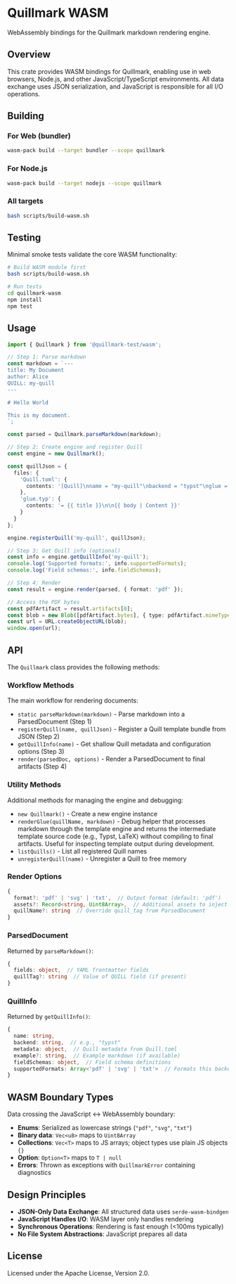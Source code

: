 # Quillmark WASM

WebAssembly bindings for the Quillmark markdown rendering engine.

## Overview

This crate provides WASM bindings for Quillmark, enabling use in web browsers, Node.js, and other JavaScript/TypeScript environments. All data exchange uses JSON serialization, and JavaScript is responsible for all I/O operations.

## Building

### For Web (bundler)

```bash
wasm-pack build --target bundler --scope quillmark
```

### For Node.js

```bash
wasm-pack build --target nodejs --scope quillmark
```

### All targets

```bash
bash scripts/build-wasm.sh
```

## Testing

Minimal smoke tests validate the core WASM functionality:

```bash
# Build WASM module first
bash scripts/build-wasm.sh

# Run tests
cd quillmark-wasm
npm install
npm test
```

## Usage

```typescript
import { Quillmark } from '@quillmark-test/wasm';

// Step 1: Parse markdown
const markdown = `---
title: My Document
author: Alice
QUILL: my-quill
---

# Hello World

This is my document.
`;

const parsed = Quillmark.parseMarkdown(markdown);

// Step 2: Create engine and register Quill
const engine = new Quillmark();

const quillJson = {
  files: {
    'Quill.toml': { 
      contents: '[Quill]\nname = "my-quill"\nbackend = "typst"\nglue = "glue.typ"\ndescription = "My template"\n' 
    },
    'glue.typ': { 
      contents: '= {{ title }}\n\n{{ body | Content }}' 
    }
  }
};

engine.registerQuill('my-quill', quillJson);

// Step 3: Get Quill info (optional)
const info = engine.getQuillInfo('my-quill');
console.log('Supported formats:', info.supportedFormats);
console.log('Field schemas:', info.fieldSchemas);

// Step 4: Render
const result = engine.render(parsed, { format: 'pdf' });

// Access the PDF bytes
const pdfArtifact = result.artifacts[0];
const blob = new Blob([pdfArtifact.bytes], { type: pdfArtifact.mimeType });
const url = URL.createObjectURL(blob);
window.open(url);
```

## API

The `Quillmark` class provides the following methods:

### Workflow Methods

The main workflow for rendering documents:

- `static parseMarkdown(markdown)` - Parse markdown into a ParsedDocument (Step 1)
- `registerQuill(name, quillJson)` - Register a Quill template bundle from JSON (Step 2)
- `getQuillInfo(name)` - Get shallow Quill metadata and configuration options (Step 3)
- `render(parsedDoc, options)` - Render a ParsedDocument to final artifacts (Step 4)

### Utility Methods

Additional methods for managing the engine and debugging:

- `new Quillmark()` - Create a new engine instance
- `renderGlue(quillName, markdown)` - Debug helper that processes markdown through the template engine and returns the intermediate template source code (e.g., Typst, LaTeX) without compiling to final artifacts. Useful for inspecting template output during development.
- `listQuills()` - List all registered Quill names
- `unregisterQuill(name)` - Unregister a Quill to free memory

### Render Options

```typescript
{
  format?: 'pdf' | 'svg' | 'txt',  // Output format (default: 'pdf')
  assets?: Record<string, Uint8Array>,  // Additional assets to inject as plain object (not Map)
  quillName?: string  // Override quill_tag from ParsedDocument
}
```

### ParsedDocument

Returned by `parseMarkdown()`:

```typescript
{
  fields: object,  // YAML frontmatter fields
  quillTag?: string  // Value of QUILL field (if present)
}
```

### QuillInfo

Returned by `getQuillInfo()`:

```typescript
{
  name: string,
  backend: string,  // e.g., "typst"
  metadata: object,  // Quill metadata from Quill.toml
  example?: string,  // Example markdown (if available)
  fieldSchemas: object,  // Field schema definitions
  supportedFormats: Array<'pdf' | 'svg' | 'txt'>  // Formats this backend supports
}
```

## WASM Boundary Types

Data crossing the JavaScript ↔ WebAssembly boundary:

- **Enums**: Serialized as lowercase strings (`"pdf"`, `"svg"`, `"txt"`)
- **Binary data**: `Vec<u8>` maps to `Uint8Array`
- **Collections**: `Vec<T>` maps to JS arrays; object types use plain JS objects `{}`
- **Option**: `Option<T>` maps to `T | null`
- **Errors**: Thrown as exceptions with `QuillmarkError` containing diagnostics

## Design Principles

- **JSON-Only Data Exchange**: All structured data uses `serde-wasm-bindgen`
- **JavaScript Handles I/O**: WASM layer only handles rendering
- **Synchronous Operations**: Rendering is fast enough (<100ms typically)
- **No File System Abstractions**: JavaScript prepares all data

## License

Licensed under the Apache License, Version 2.0.
